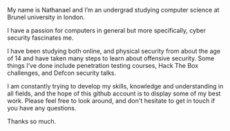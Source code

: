 My name is Nathanael and I’m an undergrad studying computer science at Brunel university in london. 

I have a passion for computers in general but more specifically, cyber security fascinates me. 

I have been studying both online, and physical security from about the age of 14 and have taken many steps to learn about offensive security. 
Some things I’ve done include penetration testing courses, Hack The Box challenges, and Defcon security talks.

I am constantly trying to develop my skills, knowledge and understanding in all fields, and the hope of this github account is to display some of my best work. 
Please feel free to look around, and don't hesitate to get in touch if you have any questions. 

Thanks so much.
